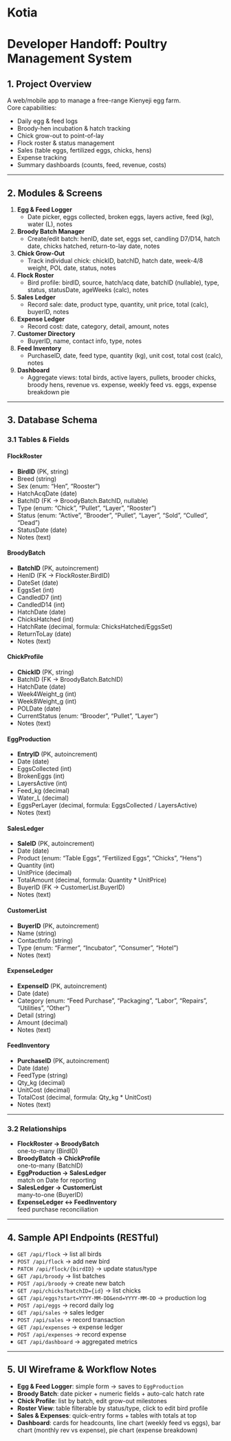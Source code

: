 # Kotia
# Developer Handoff: Poultry Management System

## 1. Project Overview
A web/mobile app to manage a free-range Kienyeji egg farm.  
Core capabilities:
- Daily egg & feed logs  
- Broody-hen incubation & hatch tracking  
- Chick grow-out to point-of-lay  
- Flock roster & status management  
- Sales (table eggs, fertilized eggs, chicks, hens)  
- Expense tracking  
- Summary dashboards (counts, feed, revenue, costs)

---

## 2. Modules & Screens

1. **Egg & Feed Logger**  
   - Date picker, eggs collected, broken eggs, layers active, feed (kg), water (L), notes  
2. **Broody Batch Manager**  
   - Create/edit batch: henID, date set, eggs set, candling D7/D14, hatch date, chicks hatched, return-to-lay date, notes  
3. **Chick Grow-Out**  
   - Track individual chick: chickID, batchID, hatch date, week-4/8 weight, POL date, status, notes  
4. **Flock Roster**  
   - Bird profile: birdID, source, hatch/acq date, batchID (nullable), type, status, statusDate, ageWeeks (calc), notes  
5. **Sales Ledger**  
   - Record sale: date, product type, quantity, unit price, total (calc), buyerID, notes  
6. **Expense Ledger**  
   - Record cost: date, category, detail, amount, notes  
7. **Customer Directory**  
   - BuyerID, name, contact info, type, notes  
8. **Feed Inventory**  
   - PurchaseID, date, feed type, quantity (kg), unit cost, total cost (calc), notes  
9. **Dashboard**  
   - Aggregate views: total birds, active layers, pullets, brooder chicks, broody hens, revenue vs. expense, weekly feed vs. eggs, expense breakdown pie  

---

## 3. Database Schema

### 3.1 Tables & Fields

#### FlockRoster
- **BirdID** (PK, string)  
- Breed (string)  
- Sex (enum: “Hen”, “Rooster”)  
- HatchAcqDate (date)  
- BatchID (FK → BroodyBatch.BatchID, nullable)  
- Type (enum: “Chick”, “Pullet”, “Layer”, “Rooster”)  
- Status (enum: “Active”, “Brooder”, “Pullet”, “Layer”, “Sold”, “Culled”, “Dead”)  
- StatusDate (date)  
- Notes (text)  

#### BroodyBatch
- **BatchID** (PK, autoincrement)  
- HenID (FK → FlockRoster.BirdID)  
- DateSet (date)  
- EggsSet (int)  
- CandledD7 (int)  
- CandledD14 (int)  
- HatchDate (date)  
- ChicksHatched (int)  
- HatchRate (decimal, formula: ChicksHatched/EggsSet)  
- ReturnToLay (date)  
- Notes (text)  

#### ChickProfile
- **ChickID** (PK, string)  
- BatchID (FK → BroodyBatch.BatchID)  
- HatchDate (date)  
- Week4Weight_g (int)  
- Week8Weight_g (int)  
- POLDate (date)  
- CurrentStatus (enum: “Brooder”, “Pullet”, “Layer”)  
- Notes (text)  

#### EggProduction
- **EntryID** (PK, autoincrement)  
- Date (date)  
- EggsCollected (int)  
- BrokenEggs (int)  
- LayersActive (int)  
- Feed_kg (decimal)  
- Water_L (decimal)  
- EggsPerLayer (decimal, formula: EggsCollected / LayersActive)  
- Notes (text)  

#### SalesLedger
- **SaleID** (PK, autoincrement)  
- Date (date)  
- Product (enum: “Table Eggs”, “Fertilized Eggs”, “Chicks”, “Hens”)  
- Quantity (int)  
- UnitPrice (decimal)  
- TotalAmount (decimal, formula: Quantity * UnitPrice)  
- BuyerID (FK → CustomerList.BuyerID)  
- Notes (text)  

#### CustomerList
- **BuyerID** (PK, autoincrement)  
- Name (string)  
- ContactInfo (string)  
- Type (enum: “Farmer”, “Incubator”, “Consumer”, “Hotel”)  
- Notes (text)  

#### ExpenseLedger
- **ExpenseID** (PK, autoincrement)  
- Date (date)  
- Category (enum: “Feed Purchase”, “Packaging”, “Labor”, “Repairs”, “Utilities”, “Other”)  
- Detail (string)  
- Amount (decimal)  
- Notes (text)  

#### FeedInventory
- **PurchaseID** (PK, autoincrement)  
- Date (date)  
- FeedType (string)  
- Qty_kg (decimal)  
- UnitCost (decimal)  
- TotalCost (decimal, formula: Qty_kg * UnitCost)  
- Notes (text)  

---

### 3.2 Relationships

- **FlockRoster → BroodyBatch**  
  one-to-many (BirdID)  
- **BroodyBatch → ChickProfile**  
  one-to-many (BatchID)  
- **EggProduction → SalesLedger**  
  match on Date for reporting  
- **SalesLedger → CustomerList**  
  many-to-one (BuyerID)  
- **ExpenseLedger ↔ FeedInventory**  
  feed purchase reconciliation  

---

## 4. Sample API Endpoints (RESTful)

- `GET /api/flock` → list all birds  
- `POST /api/flock` → add new bird  
- `PATCH /api/flock/{birdID}` → update status/type  
- `GET /api/broody` → list batches  
- `POST /api/broody` → create new batch  
- `GET /api/chicks?batchID={id}` → list chicks  
- `GET /api/eggs?start=YYYY-MM-DD&end=YYYY-MM-DD` → production log  
- `POST /api/eggs` → record daily log  
- `GET /api/sales` → sales ledger  
- `POST /api/sales` → record transaction  
- `GET /api/expenses` → expense ledger  
- `POST /api/expenses` → record expense  
- `GET /api/dashboard` → aggregated metrics  

---

## 5. UI Wireframe & Workflow Notes

- **Egg & Feed Logger**: simple form → saves to `EggProduction`  
- **Broody Batch**: date picker + numeric fields + auto-calc hatch rate  
- **Chick Profile**: list by batch, edit grow-out milestones  
- **Roster View**: table filterable by status/type, click to edit bird profile  
- **Sales & Expenses**: quick-entry forms + tables with totals at top  
- **Dashboard**: cards for headcounts, line chart (weekly feed vs eggs), bar chart (monthly rev vs expense), pie chart (expense breakdown)
